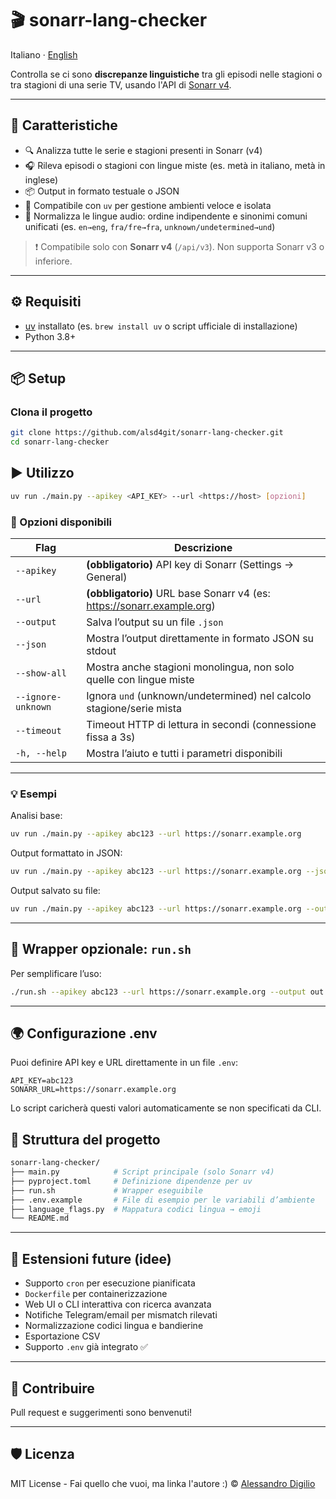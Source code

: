 # 🎬 sonarr-lang-checker

Italiano · [English](README.en.md)

Controlla se ci sono **discrepanze linguistiche** tra gli episodi nelle stagioni o tra stagioni di una serie TV, usando l'API di [Sonarr v4](https://sonarr.tv).

---

## 🚀 Caratteristiche

- 🔍 Analizza tutte le serie e stagioni presenti in Sonarr (v4)
- 🎧 Rileva episodi o stagioni con lingue miste (es. metà in italiano, metà in inglese)
- 📦 Output in formato testuale o JSON
- 🧰 Compatibile con `uv` per gestione ambienti veloce e isolata
- 🧩 Normalizza le lingue audio: ordine indipendente e sinonimi comuni unificati (es. `en→eng`, `fra/fre→fra`, `unknown/undetermined→und`)

> ❗ Compatibile solo con **Sonarr v4** (`/api/v3`). Non supporta Sonarr v3 o inferiore.

---

## ⚙️ Requisiti

- [uv](https://github.com/astral-sh/uv) installato (es. `brew install uv` o script ufficiale di installazione)
- Python 3.8+

---

## 📦 Setup

### Clona il progetto

```bash
git clone https://github.com/alsd4git/sonarr-lang-checker.git
cd sonarr-lang-checker
```

## ▶️ Utilizzo

```bash
uv run ./main.py --apikey <API_KEY> --url <https://host> [opzioni]
```

### 🔑 Opzioni disponibili

| Flag             | Descrizione                                                                 |
|------------------|------------------------------------------------------------------------------|
| `--apikey`       | **(obbligatorio)** API key di Sonarr (Settings → General)                   |
| `--url`          | **(obbligatorio)** URL base Sonarr v4 (es: https://sonarr.example.org)      |
| `--output`       | Salva l’output su un file `.json`                                           |
| `--json`         | Mostra l’output direttamente in formato JSON su stdout                      |
| `--show-all`     | Mostra anche stagioni monolingua, non solo quelle con lingue miste          |
| `--ignore-unknown` | Ignora `und` (unknown/undetermined) nel calcolo stagione/serie mista       |
| `--timeout`      | Timeout HTTP di lettura in secondi (connessione fissa a 3s)                 |
| `-h, --help`     | Mostra l’aiuto e tutti i parametri disponibili                              |

---

### 💡 Esempi

Analisi base:

```bash
uv run ./main.py --apikey abc123 --url https://sonarr.example.org
```

Output formattato in JSON:

```bash
uv run ./main.py --apikey abc123 --url https://sonarr.example.org --json
```

Output salvato su file:

```bash
uv run ./main.py --apikey abc123 --url https://sonarr.example.org --output risultati.json
```

---

## 🧪 Wrapper opzionale: `run.sh`

Per semplificare l’uso:

```bash
./run.sh --apikey abc123 --url https://sonarr.example.org --output out.json
```

---

## 🌍 Configurazione .env

Puoi definire API key e URL direttamente in un file `.env`:

```
API_KEY=abc123
SONARR_URL=https://sonarr.example.org
```

Lo script caricherà questi valori automaticamente se non specificati da CLI.

## 🧱 Struttura del progetto

```bash
sonarr-lang-checker/
├── main.py            # Script principale (solo Sonarr v4)
├── pyproject.toml     # Definizione dipendenze per uv
├── run.sh             # Wrapper eseguibile
├── .env.example       # File di esempio per le variabili d’ambiente
├── language_flags.py  # Mappatura codici lingua → emoji
└── README.md
```

---

## 📌 Estensioni future (idee)

- Supporto `cron` per esecuzione pianificata
- `Dockerfile` per containerizzazione
- Web UI o CLI interattiva con ricerca avanzata
- Notifiche Telegram/email per mismatch rilevati
- Normalizzazione codici lingua e bandierine
- Esportazione CSV
- Supporto `.env` già integrato ✅

---

## 🤝 Contribuire

Pull request e suggerimenti sono benvenuti!

---

## 🛡️ Licenza

MIT License - Fai quello che vuoi, ma linka l'autore :)
© [Alessandro Digilio](https://github.com/alsd4git)
